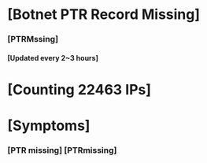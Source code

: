 # [Botnet PTR Record Missing]
### [PTRMssing]
#### [Updated every 2~3 hours]

# [Counting 22463 IPs]

# [Symptoms] 
###   [PTR missing] [PTRmissing]
